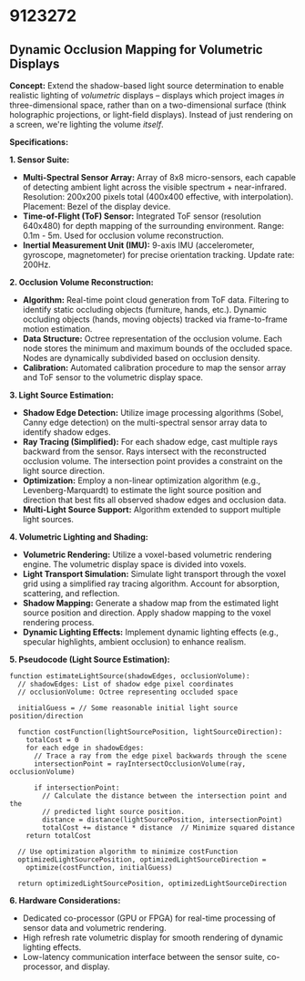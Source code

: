 # 9123272

## Dynamic Occlusion Mapping for Volumetric Displays

**Concept:** Extend the shadow-based light source determination to enable realistic lighting of *volumetric* displays – displays which project images *in* three-dimensional space, rather than on a two-dimensional surface (think holographic projections, or light-field displays). Instead of just rendering on a screen, we're lighting the volume *itself*.

**Specifications:**

**1. Sensor Suite:**

*   **Multi-Spectral Sensor Array:**  Array of 8x8 micro-sensors, each capable of detecting ambient light across the visible spectrum + near-infrared.  Resolution: 200x200 pixels total (400x400 effective, with interpolation).  Placement: Bezel of the display device.
*   **Time-of-Flight (ToF) Sensor:** Integrated ToF sensor (resolution 640x480) for depth mapping of the surrounding environment. Range: 0.1m - 5m. Used for occlusion volume reconstruction.
*   **Inertial Measurement Unit (IMU):**  9-axis IMU (accelerometer, gyroscope, magnetometer) for precise orientation tracking. Update rate: 200Hz.

**2. Occlusion Volume Reconstruction:**

*   **Algorithm:**  Real-time point cloud generation from ToF data. Filtering to identify static occluding objects (furniture, hands, etc.). Dynamic occluding objects (hands, moving objects) tracked via frame-to-frame motion estimation.
*   **Data Structure:** Octree representation of the occlusion volume.  Each node stores the minimum and maximum bounds of the occluded space.  Nodes are dynamically subdivided based on occlusion density.
*   **Calibration:** Automated calibration procedure to map the sensor array and ToF sensor to the volumetric display space.

**3. Light Source Estimation:**

*   **Shadow Edge Detection:** Utilize image processing algorithms (Sobel, Canny edge detection) on the multi-spectral sensor array data to identify shadow edges.
*   **Ray Tracing (Simplified):** For each shadow edge, cast multiple rays backward from the sensor.  Rays intersect with the reconstructed occlusion volume.  The intersection point provides a constraint on the light source direction.
*   **Optimization:** Employ a non-linear optimization algorithm (e.g., Levenberg-Marquardt) to estimate the light source position and direction that best fits all observed shadow edges and occlusion data.
*   **Multi-Light Source Support:** Algorithm extended to support multiple light sources.

**4. Volumetric Lighting and Shading:**

*   **Volumetric Rendering:** Utilize a voxel-based volumetric rendering engine.  The volumetric display space is divided into voxels.
*   **Light Transport Simulation:** Simulate light transport through the voxel grid using a simplified ray tracing algorithm.  Account for absorption, scattering, and reflection.
*   **Shadow Mapping:** Generate a shadow map from the estimated light source position and direction.  Apply shadow mapping to the voxel rendering process.
*   **Dynamic Lighting Effects:** Implement dynamic lighting effects (e.g., specular highlights, ambient occlusion) to enhance realism.

**5. Pseudocode (Light Source Estimation):**

```
function estimateLightSource(shadowEdges, occlusionVolume):
  // shadowEdges: List of shadow edge pixel coordinates
  // occlusionVolume: Octree representing occluded space

  initialGuess = // Some reasonable initial light source position/direction
  
  function costFunction(lightSourcePosition, lightSourceDirection):
    totalCost = 0
    for each edge in shadowEdges:
      // Trace a ray from the edge pixel backwards through the scene
      intersectionPoint = rayIntersectOcclusionVolume(ray, occlusionVolume)

      if intersectionPoint:
        // Calculate the distance between the intersection point and the
        // predicted light source position.
        distance = distance(lightSourcePosition, intersectionPoint)
        totalCost += distance * distance  // Minimize squared distance
    return totalCost

  // Use optimization algorithm to minimize costFunction
  optimizedLightSourcePosition, optimizedLightSourceDirection =
    optimize(costFunction, initialGuess)

  return optimizedLightSourcePosition, optimizedLightSourceDirection
```

**6. Hardware Considerations:**

*   Dedicated co-processor (GPU or FPGA) for real-time processing of sensor data and volumetric rendering.
*   High refresh rate volumetric display for smooth rendering of dynamic lighting effects.
*   Low-latency communication interface between the sensor suite, co-processor, and display.